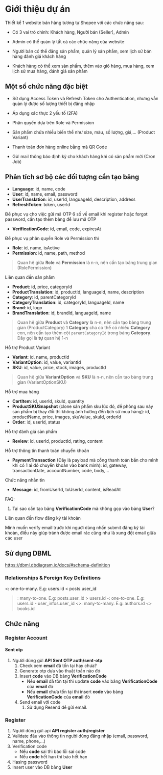 # Giới thiệu dự án

Thiết kế 1 website bán hàng tương tự Shopee với các chức năng sau:

- Có 3 vai trò chính: Khách hàng, Người bán (Seller), Admin

- Admin có thể quản lý tất cả các chức năng của website

- Người bán có thể đăng sản phẩm, quản lý sản phẩm, xem lịch sử bán hàng đánh giá khách hàng

- Khách hàng có thể xem sản phẩm, thêm vào giỏ hàng, mua hàng, xem lịch sử mua hàng, đánh giá sản phẩm

## Một số chức năng đặc biệt

- Sử dụng Access Token và Refresh Token cho Authentication, nhưng vẫn quản lý được số lượng thiết bị đăng nhập

- Áp dụng xác thực 2 yếu tố (2FA)

- Phân quyền dựa trên Role và Permission

- Sản phẩm chứa nhiều biến thể như size, màu, số lượng, giá,... (Product Variant)

- Thanh toán đơn hàng online bằng mã QR Code

- Gửi mail thông báo định kỳ cho khách hàng khi có sản phẩm mới (Cron Job)

## Phân tích sơ bộ các đối tượng cần tạo bảng

- **Language**: id, name, code
- **User**: id, name, email, password
- **UserTranslation**: id, userId, languageId, description, address
- **RefreshToken**: token, userId

Để phục vụ cho việc gửi mã OTP 6 số về email khi register hoặc forgot password, cần tạo thêm bảng để lưu mã OTP

- **VerificationCode**: id, email, code, expiresAt

Để phục vụ phân quyền Role và Permission thì

- **Role**: id, name, isActive
- **Permission**: id, name, path, method

> Quan hệ giữa **Role** và **Permission** là n-n, nên cần tạo bảng trung gian (RolePermission)

Liên quan đến sản phẩm

- **Product**: id, price, categoryId
- **ProductTranslation**: id, productId, languageId, name, description
- **Category**: id, parentCategoryId
- **CategoryTranslation**: id, categoryId, languageId, name
- **Brand**: id, logo
- **BrandTranslation**: id, brandId, languageId, name

> Quan hệ giữa **Product** và **Category** là n-n, nên cần tạo bảng trung gian (ProductCategory)
> 1 **Category** cha có thể có nhiều **Category** con, nên cần tạo thêm cột `parentCategoryId` trong bảng **Category**. Đây gọi là **tự** quan hệ 1-n

Hỗ trợ Product Variant

- **Variant**: id, name, productId
- **VariantOption**: id, value, variantId
- **SKU**: id, value, price, stock, images, productId

> Quan hệ giữa **VariantOption** và **SKU** là n-n, nên cần tạo bảng trung gian (VariantOptionSKU)

Hỗ trợ mua hàng

- **CartItem**: id, userId, skuId, quantity
- **ProductSKUSnapshot** (clone sản phẩm sku lúc đó, đề phòng sau này sản phẩm bị thay đổi thì không ảnh hưởng đến lịch sử mua hàng): id, productName, price, images, skuValue, skuId, orderId
- **Order**: id, userId, status

Hỗ trợ đánh giá sản phẩm

- **Review**: id, userId, productId, rating, content

Hỗ trợ thông tin thanh toán chuyển khoản

- **PaymentTransaction** (Đây là payload mà cổng thanh toán bắn cho mình khi có 1 ai đó chuyển khoản vào bank mình): id, gateway, transactionDate, accountNumber, code, body,...

Chức năng nhắn tin

- **Message**: id, fromUserId, toUserId, content, isReadAt

FAQ:

1. Tại sao cần tạo bảng **VerificationCode** mà không gọp vào bảng **User**?

Liên quan đến flow đăng ký tài khoản

Mình muốn verify email trước khi người dùng nhấn submit đăng ký tài khoản, điều này giúp tránh được email rác cũng như là xung đột email giữa các user


## Sử dụng DBML
https://dbml.dbdiagram.io/docs/#schema-definition


### Relationships & Foreign Key Definitions
<: one-to-many. E.g: users.id < posts.user_id
>: many-to-one. E.g: posts.user_id > users.id
-: one-to-one. E.g: users.id - user_infos.user_id
<>: many-to-many. E.g: authors.id <> books.id



## Chức năng

### Register Account

#### Sent otp 
1. Người dùng gửi **API Sent OTP auth/sent-otp**
   1. Check xem **email** đã tồn tại hay chưa?
   2. Generate otp dựa vào thuật toán nào đó
   3. Insert **code** vào DB bảng **VerificationCode**
      - Nếu **email** đã tồn tại thì update **code** vào bảng **VerificationCode** của **email** đó
      - Nếu **email** chưa tồn tại thì insert **code** vào bảng **VerificationCode** của **email** đó
   4. Send email với code
      1. Sử dụng Resend để gửi email.


### Register 
1. Người dùng gửi api **API register auth/register**
2. Validate đàu vào thông tin người dùng đăng nhập (email, password, name, phone,...)
3. Verification code
   - Nếu **code** sai thì báo lỗi sai code
   - Nếu **code** hết hạn thì báo hết hạn
4. Hasing password
5. Insert user vào DB bảng **User**